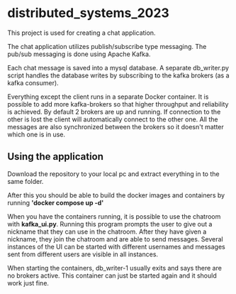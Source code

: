 # distributed_systems_2023

This project is used for creating a chat application. 

The chat application utilizes publish/subscribe type messaging. The pub/sub messaging is done using Apache Kafka.

Each chat message is saved into a mysql database. 
A separate db_writer.py script handles the database writes by subscribing to the kafka brokers (as a kafka consumer).

Everything except the client runs in a separate Docker container. It is possible to add more kafka-brokers so that higher throughput and reliability is achieved.
By default 2 brokers are up and running. If connection to the other is lost the client will automatically connect to the other one. All the messages are also synchronized between the brokers so it doesn't matter which one is in use.

## Using the application

Download the repository to your local pc and extract everything in to the same folder.

After this you should be able to build the docker images and containers by running **'docker compose up -d'**

When you have the containers running, it is possible to use the chatroom with **kafka_ui.py**. Running this program prompts the user to give out a nickname that they can use in the chatroom. After they have given a nickname, they join the chatroom and are able to send messages. Several instances of the UI can be started with different usernames and messages sent from different users are visible in all instances.

When starting the containers, db_writer-1 usually exits and says there are no brokers active. This container can just be started again and it should work just fine.

